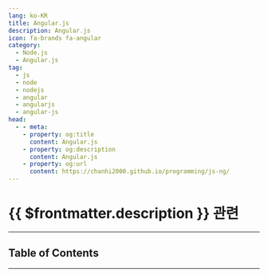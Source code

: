 ```yaml
---
lang: ko-KR
title: Angular.js
description: Angular.js
icon: fa-brands fa-angular
category:
  - Node.js
  - Angular.js 
tag: 
  - js
  - node
  - nodejs
  - angular
  - angularjs
  - angular-js
head:
  - - meta:
    - property: og:title
      content: Angular.js
    - property: og:description
      content: Angular.js
    - property: og:url
      content: https://chanhi2000.github.io/programming/js-ng/
---
```


# {{ $frontmatter.description }} 관련

<ShieldsGroup logos="visualstudiocode,npm,pnpm,bun,yarn,vite,nodedotjs,javascript,typescript,angular"/>

---

## Table of Contents

<ToCLocal basePath="/programming/js-ng/" />

---

<TagLinks />